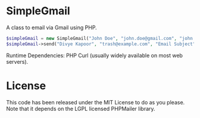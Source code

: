 SimpleGmail
===========

A class to email via Gmail using PHP.

```php
$simpleGmail = new SimpleGmail("John Doe", "john.doe@gmail.com", "john.doe.password");
$simpleGmail->send("Divye Kapoor", "trash@example.com", "Email Subject", "Email Body");
```

Runtime Dependencies: PHP Curl (usually widely available on most web servers).

License
=======

This code has been released under the MIT License to do as you please.
Note that it depends on the LGPL licensed PHPMailer library.

